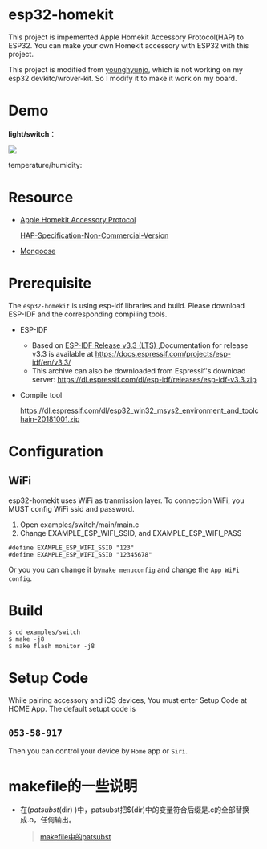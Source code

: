 # esp32-homekit

This project is impemented Apple Homekit Accessory Protocol(HAP) to ESP32. You can make your own Homekit accessory with ESP32 with this project.

This project is modified from [younghyunjo](https://github.com/younghyunjo/esp32-homekit.git), which is not working on my esp32 devkitc/wrover-kit. So I modify it to make it work on my board.


# Demo

**light/switch**：

![](https://rillhudev.coding.net/p/blogres/d/blogres/git/raw/master/esp32-homekit.png)



temperature/humidity:





# Resource

- [Apple Homekit Accessory Protocol](https://developer.apple.com/support/homekit-accessory-protocol/)

  [HAP-Specification-Non-Commercial-Version](https://rillhudev.coding.net/s/a0c7d276-7bb8-4897-a61c-93692fc577b5)

- [Mongoose](https://github.com/cesanta/mongoose)

# Prerequisite
The `esp32-homekit` is using esp-idf libraries and build. Please download ESP-IDF and the corresponding compiling tools.

- ESP-IDF

  - Based on [ESP-IDF Release v3.3 (LTS) ](https://github.com/espressif/esp-idf/releases/tag/v3.3),Documentation for release v3.3 is available at https://docs.espressif.com/projects/esp-idf/en/v3.3/ 
  - This archive can also be downloaded from Espressif's download server:
    https://dl.espressif.com/dl/esp-idf/releases/esp-idf-v3.3.zip

- Compile tool

  https://dl.espressif.com/dl/esp32_win32_msys2_environment_and_toolchain-20181001.zip

# Configuration
## WiFi
esp32-homekit uses WiFi as tranmission layer.
To connection WiFi, you MUST config WiFi ssid and password.

1. Open examples/switch/main/main.c
2. Change EXAMPLE_ESP_WIFI_SSID, and EXAMPLE_ESP_WIFI_PASS

```
#define EXAMPLE_ESP_WIFI_SSID "123"
#define EXAMPLE_ESP_WIFI_SSID "12345678"  
```

Or you you can change it by`make menuconfig` and change the `App WiFi config`.

# Build

```
$ cd examples/switch
$ make -j8
$ make flash monitor -j8
```

# Setup Code
While pairing accessory and iOS devices, You must enter Setup Code at HOME App.
The default setupt code is 
## **`053-58-917`**

Then you can control your device by `Home` app or `Siri`.



# makefile的一些说明

- 在$(patsubst %.c,%.o,$(dir) )中，patsubst把$(dir)中的变量符合后缀是.c的全部替换成.o，任何输出。

  > [makefile中的patsubst](https://blog.csdn.net/srw11/article/details/7516712)

